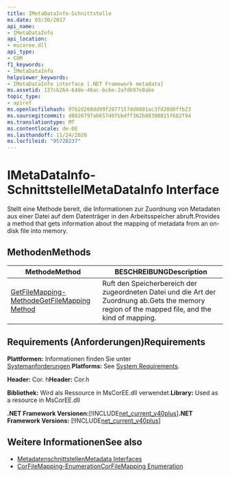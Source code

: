 ```yaml
---
title: IMetaDataInfo-Schnittstelle
ms.date: 03/30/2017
api_name:
- IMetaDataInfo
api_location:
- mscoree.dll
api_type:
- COM
f1_keywords:
- IMetaDataInfo
helpviewer_keywords:
- IMetaDataInfo interface [.NET Framework metadata]
ms.assetid: 137cb264-64de-46ac-bc6e-2a7db97e8abe
topic_type:
- apiref
ms.openlocfilehash: 97b2d260dd99f2877157dd0801ac3fd20d0ffb23
ms.sourcegitcommit: d8020797a6657d0fbbdff362b80300815f682f94
ms.translationtype: MT
ms.contentlocale: de-DE
ms.lasthandoff: 11/24/2020
ms.locfileid: "95728237"
---
```

# <a name="imetadatainfo-interface"></a><span data-ttu-id="7e36d-102">IMetaDataInfo-Schnittstelle</span><span class="sxs-lookup"><span data-stu-id="7e36d-102">IMetaDataInfo Interface</span></span>

<span data-ttu-id="7e36d-103">Stellt eine Methode bereit, die Informationen zur Zuordnung von Metadaten aus einer Datei auf dem Datenträger in den Arbeitsspeicher abruft.</span><span class="sxs-lookup"><span data-stu-id="7e36d-103">Provides a method that gets information about the mapping of metadata from an on-disk file into memory.</span></span>  
  
## <a name="methods"></a><span data-ttu-id="7e36d-104">Methoden</span><span class="sxs-lookup"><span data-stu-id="7e36d-104">Methods</span></span>  
  
|<span data-ttu-id="7e36d-105">Methode</span><span class="sxs-lookup"><span data-stu-id="7e36d-105">Method</span></span>|<span data-ttu-id="7e36d-106">BESCHREIBUNG</span><span class="sxs-lookup"><span data-stu-id="7e36d-106">Description</span></span>|  
|------------|-----------------|  
|[<span data-ttu-id="7e36d-107">GetFileMapping-Methode</span><span class="sxs-lookup"><span data-stu-id="7e36d-107">GetFileMapping Method</span></span>](imetadatainfo-getfilemapping-method.md)|<span data-ttu-id="7e36d-108">Ruft den Speicherbereich der zugeordneten Datei und die Art der Zuordnung ab.</span><span class="sxs-lookup"><span data-stu-id="7e36d-108">Gets the memory region of the mapped file, and the kind of mapping.</span></span>|  
  
## <a name="requirements"></a><span data-ttu-id="7e36d-109">Requirements (Anforderungen)</span><span class="sxs-lookup"><span data-stu-id="7e36d-109">Requirements</span></span>  

 <span data-ttu-id="7e36d-110">**Plattformen:** Informationen finden Sie unter [Systemanforderungen](../../get-started/system-requirements.md).</span><span class="sxs-lookup"><span data-stu-id="7e36d-110">**Platforms:** See [System Requirements](../../get-started/system-requirements.md).</span></span>  
  
 <span data-ttu-id="7e36d-111">**Header:** Cor. h</span><span class="sxs-lookup"><span data-stu-id="7e36d-111">**Header:** Cor.h</span></span>  
  
 <span data-ttu-id="7e36d-112">**Bibliothek:** Wird als Ressource in MsCorEE.dll verwendet.</span><span class="sxs-lookup"><span data-stu-id="7e36d-112">**Library:** Used as a resource in MsCorEE.dll</span></span>  
  
 <span data-ttu-id="7e36d-113">**.NET Framework Versionen:**[!INCLUDE[net_current_v40plus](../../../../includes/net-current-v40plus-md.md)]</span><span class="sxs-lookup"><span data-stu-id="7e36d-113">**.NET Framework Versions:** [!INCLUDE[net_current_v40plus](../../../../includes/net-current-v40plus-md.md)]</span></span>  
  
## <a name="see-also"></a><span data-ttu-id="7e36d-114">Weitere Informationen</span><span class="sxs-lookup"><span data-stu-id="7e36d-114">See also</span></span>

- [<span data-ttu-id="7e36d-115">Metadatenschnittstellen</span><span class="sxs-lookup"><span data-stu-id="7e36d-115">Metadata Interfaces</span></span>](metadata-interfaces.md)
- [<span data-ttu-id="7e36d-116">CorFileMapping-Enumeration</span><span class="sxs-lookup"><span data-stu-id="7e36d-116">CorFileMapping Enumeration</span></span>](corfilemapping-enumeration.md)
